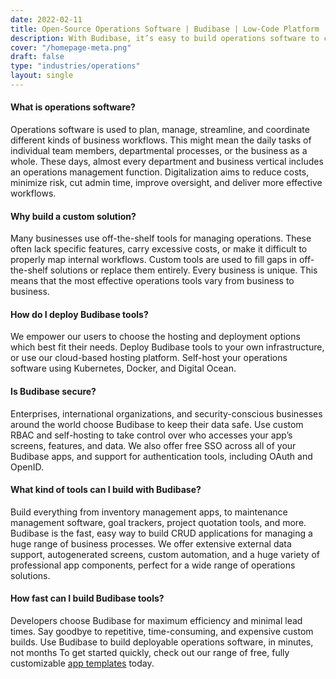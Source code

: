 ```yaml
---
date: 2022-02-11
title: Open-Source Operations Software | Budibase | Low-Code Platform
description: With Budibase, it’s easy to build operations software to cut costs, increase productivity, and reduce admin workloads. Get started today for free.
cover: "/homepage-meta.png"
draft: false
type: "industries/operations"
layout: single
---
```


#### What is operations software?
Operations software is used to plan, manage, streamline, and coordinate different kinds of business workflows. This might mean the daily tasks of individual team members, departmental processes, or the business as a whole. These days, almost every department and business vertical includes an operations management function. Digitalization aims to reduce costs, minimize risk, cut admin time, improve oversight, and deliver more effective workflows.

#### Why build a custom solution?
Many businesses use off-the-shelf tools for managing operations. These often lack specific features, carry excessive costs, or make it difficult to properly map internal workflows. Custom tools are used to fill gaps in off-the-shelf solutions or replace them entirely. Every business is unique. This means that the most effective operations tools vary from business to business.

#### How do I deploy Budibase tools?
We empower our users to choose the hosting and deployment options which best fit their needs. Deploy Budibase tools to your own infrastructure, or use our cloud-based hosting platform. Self-host your operations software using Kubernetes, Docker, and Digital Ocean.

#### Is Budibase secure?
Enterprises, international organizations, and security-conscious businesses around the world choose Budibase to keep their data safe. Use custom RBAC and self-hosting to take control over who accesses your app’s screens, features, and data. We also offer free SSO across all of your Budibase apps, and support for authentication tools, including OAuth and OpenID.

#### What kind of tools can I build with Budibase?
Build everything from inventory management apps, to maintenance management software, goal trackers, project quotation tools, and more. Budibase is the fast, easy way to build CRUD applications for managing a huge range of business processes. We offer extensive external data support, autogenerated screens, custom automation, and a huge variety of professional app components, perfect for a wide range of operations solutions.

#### How fast can I build Budibase tools?
Developers choose Budibase for maximum efficiency and minimal lead times. Say goodbye to repetitive, time-consuming, and expensive custom builds. Use Budibase to build deployable operations software, in minutes, not months 
To get started quickly, check out our range of free, fully customizable [app templates](https://budibase.com/templates) today.